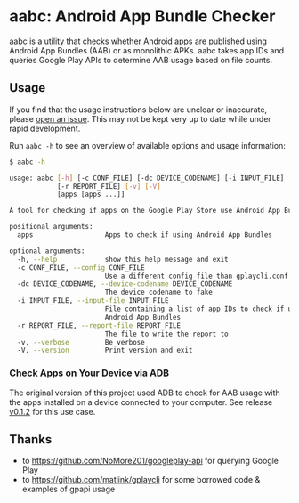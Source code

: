 # aabc: Android App Bundle Checker

aabc is a utility that checks whether Android apps are published using Android App Bundles (AAB) or as monolithic APKs.
aabc takes app IDs and queries Google Play APIs to determine AAB usage based on file counts.

## Usage
If you find that the usage instructions below are unclear or inaccurate, please [open an issue](https://github.com/TravisWhitehead/aabc/issues/new).
This may not be kept very up to date while under rapid development.

Run `aabc -h` to see an overview of available options and usage information:
```sh
$ aabc -h

usage: aabc [-h] [-c CONF_FILE] [-dc DEVICE_CODENAME] [-i INPUT_FILE]
            [-r REPORT_FILE] [-v] [-V]
            [apps [apps ...]]

A tool for checking if apps on the Google Play Store use Android App Bundles

positional arguments:
  apps                  Apps to check if using Android App Bundles

optional arguments:
  -h, --help            show this help message and exit
  -c CONF_FILE, --config CONF_FILE
                        Use a different config file than gplaycli.conf
  -dc DEVICE_CODENAME, --device-codename DEVICE_CODENAME
                        The device codename to fake
  -i INPUT_FILE, --input-file INPUT_FILE
                        File containing a list of app IDs to check if using
                        Android App Bundles
  -r REPORT_FILE, --report-file REPORT_FILE
                        The file to write the report to
  -v, --verbose         Be verbose
  -V, --version         Print version and exit
```

### Check Apps on Your Device via ADB
The original version of this project used ADB to check for AAB usage with the apps installed on a device connected to your computer.
See release [v0.1.2](https://github.com/TravisWhitehead/aabc/tree/v0.1.2) for this use case.

## Thanks
* to https://github.com/NoMore201/googleplay-api for querying Google Play
* to https://github.com/matlink/gplaycli for some borrowed code & examples of gpapi usage
